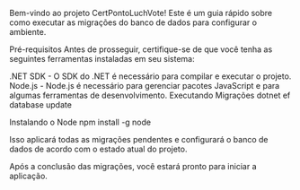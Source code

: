 Bem-vindo ao projeto CertPontoLuchVote! Este é um guia rápido sobre como executar as migrações do banco de dados para configurar o ambiente.

Pré-requisitos
Antes de prosseguir, certifique-se de que você tenha as seguintes ferramentas instaladas em seu sistema:

.NET SDK - O SDK do .NET é necessário para compilar e executar o projeto.
Node.js - Node.js é necessário para gerenciar pacotes JavaScript e para algumas ferramentas de desenvolvimento.
Executando Migrações
dotnet ef database update

Instalando o Node
npm install -g node

Isso aplicará todas as migrações pendentes e configurará o banco de dados de acordo com o estado atual do projeto.

Após a conclusão das migrações, você estará pronto para iniciar a aplicação.
